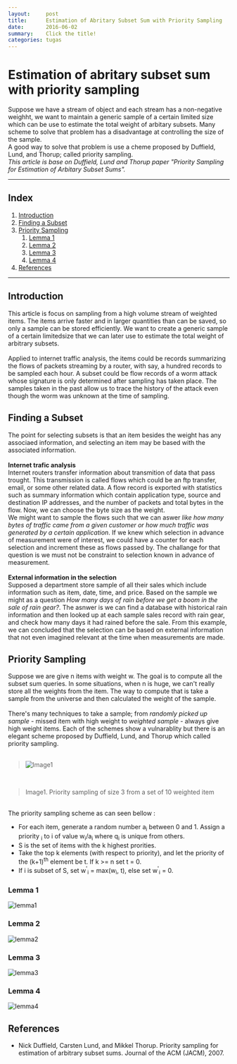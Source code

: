 ```yaml
---
layout:     post
title:      Estimation of Abritary Subset Sum with Priority Sampling
date:       2016-06-02
summary:    Click the title!
categories: tugas
---
```


# Estimation of abritary subset sum with priority sampling

Suppose we have a stream of object and each stream has a non-negative weighht, we want to maintain a generic sample of a certain limited size which can be use to estimate the total weight of arbitary subsets.
Many scheme to solve that problem has a disadvantage at controlling the size of the sample. 
<br>
A good way to solve that problem is use a cheme proposed by Duffield, Lund, and Thorup; called priority sampling.
<br>
_This article is base on Duffield, Lund and Thorup paper "Priority Sampling for Estimation of Arbitary Subset Sums"._

---

## Index

1. [Introduction](#introduction)
2. [Finding a Subset](#finding-a-subset)
3. [Priority Sampling](#priority-sampling)
    1. [Lemma 1](#lemma-1)
    2. [Lemma 2](#lemma-1)
    3. [Lemma 3](#lemma-1)
    4. [Lemma 4](#lemma-1)
4. [References](#references)

---

## Introduction

This article is focus on sampling from a high volume stream of weighted items. The items arrive faster and in larger quantities than can be saved, so only a sample can be stored efficiently. We want to create a generic sample of a certain limitedsize that we can later use to estimate the total weight of arbitrary subsets. 
<br><br>
Applied to internet traffic analysis, the items could be records summarizing the flows of packets streaming by a router, with say, a hundred records to be sampled each hour. A subset could be flow records of a worm attack whose signature is only determined after sampling has taken place. The samples taken in the past allow us to trace the history of the attack even though the worm was unknown at the time of sampling.

## Finding a Subset

The point for selecting subsets is that an item besides the weight has any associaed information, and selecting an item may be based with the associated information. 
<br><br>
**Internet trafic analysis**
<br>
Internet routers transfer information about transmition of data that pass trought. This transmission is called flows which could be an ftp transfer, email, or some other related data. A flow record is exported with statistics such as summary information which contain application type, source and destination IP addresses, and the number of packets and total bytes in the flow. Now, we can choose the byte size as the weight.
<br>
We might want to sample the flows such that we can aswer _like how many bytes of traffic came from a given customer or how much traffic was generated by a certain application_. If we knew which selection in advance of measurement were of interest, we could have a counter for each selection and increment these as flows passed by. The challange for that question is we must not be constraint to selection known in advance of measurement.
<br><br>
**External information in the selection**
<br>
Supposed a department store sample of all their sales which include information such as item, date, time, and price. Based on the sample we might as a question _How many days of rain before we get a boom in the sale of rain gear?_. The asnwer is we can find a database with historical rain information and then looked up at each sample sales record with rain gear, and check how many days it had rained before the sale. From this example, we can concluded that the selection can be based on external information that not even imagined relevant at the time when measurements are made.

## Priority Sampling

Suppose we are give n items with weight w. The goal is to compute all the subset sum queries. In some situations, when n is huge, we can't really store all the weights from the item. The way to compute that is take a sample from the universe and then calculated the weight of the sample. 
<br><br>
There's many techniques to take a sample; from *randomly picked up sample* - missed item with high weight to *weighted sample* - always give high weight items. Each of the schemes show a vulnarablity but there is an elegant scheme proposed by Duffield, Lund, and Thorup which called priority sampling.
<br><br>

> ![Image1](https://cloud.githubusercontent.com/assets/19385651/15768064/eb34e382-2977-11e6-8b96-3db0ea1d6be4.PNG)

<br>

> Image1. Priority sampling of size 3 from a set of 10 weighted item

<br>
The priority sampling scheme as can seen bellow :

* For each item, generate a random number a<sub>i</sub> between 0 and 1. Assign a priority  <sub>i</sub> to i of value w<sub>i</sub>/a<sub>i</sub> where q<sub>i</sub> is unique from others.
* S is the set of items with the k highest prorities.
* Take the top k elements (with respect to priority), and let the priority of the (k+1)<sup>th</sup> element be t. If k >= n set t = 0.
* If i is subset of S, set w<sup>'</sup><sub>i</sub> = max(w<sub>i</sub>, t), else set w<sup>'</sup><sub>i</sub> = 0.

### Lemma 1

![lemma1](https://cloud.githubusercontent.com/assets/19385651/15768086/2c2d4f3c-2978-11e6-9580-e93b1c0098e9.PNG)

### Lemma 2

![lemma2](https://cloud.githubusercontent.com/assets/19385651/15768093/34c870c2-2978-11e6-8965-9600eafec073.PNG)

### Lemma 3

![lemma3](https://cloud.githubusercontent.com/assets/19385651/15768098/3c499ef2-2978-11e6-8dfe-acba7f559121.PNG)

### Lemma 4

![lemma4](https://cloud.githubusercontent.com/assets/19385651/15768099/45504758-2978-11e6-912d-60b346be6870.PNG)

## References

* Nick Duffield, Carsten Lund, and Mikkel Thorup. Priority sampling for estimation of arbitrary subset sums. Journal of the ACM (JACM), 2007.
